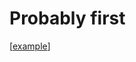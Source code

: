# Probably first

[[example]]

[//begin]: # "Autogenerated link references for markdown compatibility"
[example]: example "An example Page"
[//end]: # "Autogenerated link references"